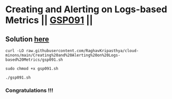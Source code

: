 # Creating and Alerting on Logs-based Metrics || [GSP091](https://www.cloudskillsboost.google/focuses/619?parent=catalog) ||

## Solution [here](https://youtu.be/5muqifJV51M)


```
curl -LO raw.githubusercontent.com/RaghavKripasthya/cloud-minons/main/Creating%20and%20Alerting%20on%20Logs-based%20Metrics/gsp091.sh

sudo chmod +x gsp091.sh

./gsp091.sh
```

### Congratulations !!!
